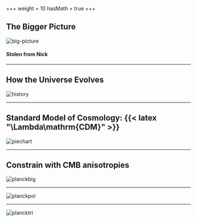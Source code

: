 +++
weight = 10
hasMath = true
+++

## The Bigger Picture

![big-picture](images/big_picture_small.png)

#### Stolen from Nick

---

## How the Universe Evolves

![history](images/history.jpg)

---

## Standard Model of Cosmology: {{< latex "\Lambda\mathrm{CDM}" >}}

![piechart](images/piechart.jpg)

---

## Constrain with CMB anisotropies

![planckbig](images/planck_big.jpg)

---

![planckpol](images/planck_pol.jpg)

---

![plancktri](images/constraint.png)
